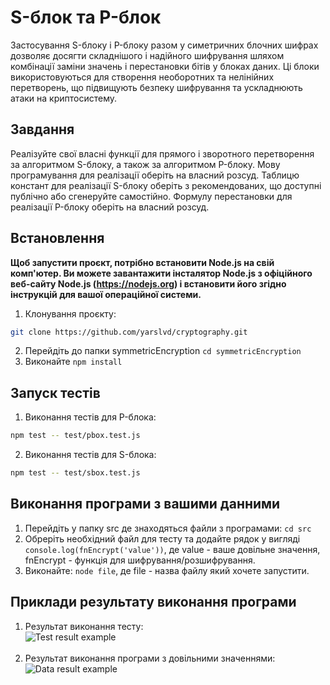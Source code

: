 # S-блок та P-блок

Застосування S-блоку і P-блоку разом у симетричних блочних шифрах дозволяє досягти складнішого і надійного шифрування шляхом комбінації заміни значень і перестановки бітів у блоках даних. Ці блоки використовуються для створення необоротних та нелінійних перетворень, що підвищують безпеку шифрування та ускладнюють атаки на криптосистему.

## Завдання
Реалізуйте свої власні функції для прямого і зворотного перетворення за алгоритмом S-блоку, а також за алгоритмом P-блоку. Мову програмування для реалізації оберіть на власний розсуд. Таблицю констант для реалізації S-блоку оберіть з рекомендованих, що доступні публічно або сгенеруйте самостійно. Формулу перестановки для реалізації P-блоку оберіть на власний розсуд.

## Встановлення
**Щоб запустити проєкт, потрібно встановити Node.js на свій комп'ютер. Ви можете завантажити інсталятор Node.js з офіційного веб-сайту Node.js (https://nodejs.org) і встановити його згідно інструкцій для вашої операційної системи.**

1. Клонування проєкту:
```bash
git clone https://github.com/yarslvd/cryptography.git
```
2. Перейдіть до папки symmetricEncryption `cd symmetricEncryption`
3. Виконайте `npm install`

## Запуск тестів

1. Виконання тестів для P-блокa: 
```bash
npm test -- test/pbox.test.js 
```
2. Виконання тестів для S-блокa: 
```bash
npm test -- test/sbox.test.js 
```

## Виконання програми з вашими данними
1. Перейдіть у папку src де знаходяться файли з програмами: `cd src`
2. Обреріть необхідний файл для тесту та додайте рядок у вигляді `console.log(fnEncrypt('value'))`, де value - ваше довільне значення, fnEncrypt - функція для шифрування/розшифрування.
3. Виконайте: `node file`, де file - назва файлу який хочете запустити.

## Приклади результату виконання програми
1. Результат виконання тесту:<br>
![Test result example](https://i.imgur.com/hNeng5B.png)
<br><br>
2. Результат виконання програми з довільними значеннями:<br>
![Data result example](https://i.imgur.com/Ao5hOzU.png)